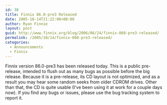 ```yaml
---
id: 38
title: Finnix 86.0-pre3 Released
date: 2005-10-14T21:22:00+00:00
author: Ryan Finnie
layout: post
guid: http://www.finnix.org/blog/2006/06/24/finnix-860-pre3-released/
permalink: /2005/10/14/finnix-860-pre3-released/
categories:
  - Announcements
  - Finnix
---
```

Finnix version 86.0-pre3 has been released today. This is a public pre-release, intended to flush out as many bugs as possible before the big release. Because it is a pre-release, its CD layout is not optimized, and as a result you may hear some random seeks from older CDROM drives. Other than that, the CD is quite usable (I've been using it at work for a couple days now). If you find any bugs or issues, please use the bug tracking system to report it.